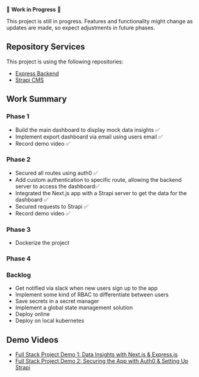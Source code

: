 🚧 **Work in Progress** 🚧

This project is still in progress. Features and functionality might change as updates are made, so expect adjustments in future phases.

## Repository Services

This project is using the following repositories:

- [Express Backend](https://github.com/aalexmrt/express-backend)
- [Strapi CMS](https://github.com/aalexmrt/strapi_cms)

## Work Summary

### Phase 1

- Build the main dashboard to display mock data insights ✅
- Implement export dashboard via email using users email ✅
- Record demo video ✅

### Phase 2

- Secured all routes using auth0 ✅
- Add custom authentication to specific route, allowing the backend server to access the dashboard✅
- Integrated the Next.js app with a Strapi server to get the data for the dashboard ✅
- Secured requests to Strapi ✅
- Record demo video ✅

### Phase 3

- Dockerize the project

### Phase 4



### Backlog

 - Get notified via slack when new users sign up to the app
 - Implement some kind of RBAC to differentiate between users
 - Save secrets in a secret manager
 - Implement a global state management solution
 - Deploy online
 - Deploy on local kubernetes



## Demo Videos

- [Full Stack Project Demo 1: Data Insights with Next.js & Express.js](https://youtu.be/JEnelwrP3Nw) 
- [Full Stack Project Demo 2: Securing the App with Auth0 & Setting Up Strapi](https://youtu.be/cIJN_rT6u-s)



